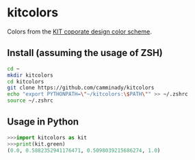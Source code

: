 # kitcolors
Colors from the [KIT coporate design color scheme](https://www.sek.kit.edu/downloads/dokumente-pkm/2_Gestaltungsgrundlagen_Farben.pdf). 

## Install (assuming the usage of ZSH)
```bash
cd ~
mkdir kitcolors
cd kitcolors
git clone https://github.com/camminady/kitcolors
echo "export PYTHONPATH=\"~/kitcolors:\$PATH\"" >> ~/.zshrc          
source ~/.zshrc
```

## Usage in Python
```python
>>>import kitcolors as kit
>>>print(kit.green)
(0.0, 0.5882352941176471, 0.5098039215686274, 1.0)
```
